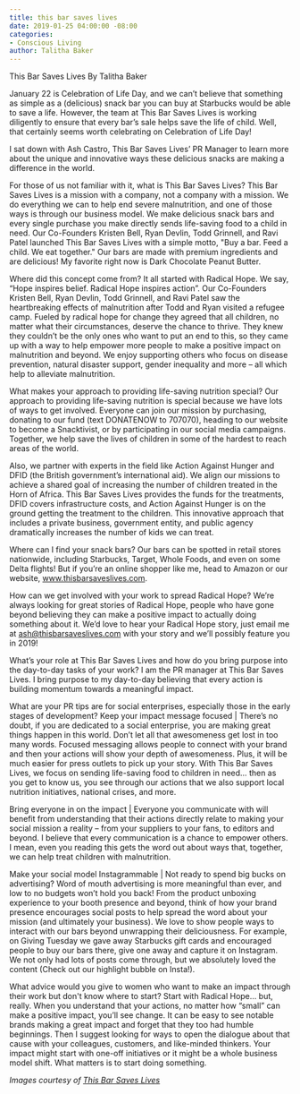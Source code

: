 ```yaml
---
title: this bar saves lives
date: 2019-01-25 04:00:00 -08:00
categories:
- Conscious Living
author: Talitha Baker
---
```


This Bar Saves Lives
By Talitha Baker

January 22 is Celebration of Life Day, and we can’t believe that something as simple as a (delicious) snack bar you can buy at Starbucks would be able to save a life. However, the team at This Bar Saves Lives is working diligently to ensure that every bar’s sale helps save the life of child. Well, that certainly seems worth celebrating on Celebration of Life Day!

I sat down with Ash Castro, This Bar Saves Lives’ PR Manager to learn more about the unique and innovative ways these delicious snacks are making a difference in the world.

For those of us not familiar with it, what is This Bar Saves Lives?
This Bar Saves Lives is a mission with a company, not a company with a mission. We do everything we can to help end severe malnutrition, and one of those ways is through our business model. We make delicious snack bars and every single purchase you make directly sends life-saving food to a child in need. Our Co-Founders Kristen Bell, Ryan Devlin, Todd Grinnell, and Ravi Patel launched This Bar Saves Lives with a simple motto, "Buy a bar. Feed a child. We eat together." Our bars are made with premium ingredients and are delicious! My favorite right now is Dark Chocolate Peanut Butter.  

Where did this concept come from?
It all started with Radical Hope. We say, “Hope inspires belief. Radical Hope inspires action”. Our Co-Founders Kristen Bell, Ryan Devlin, Todd Grinnell, and Ravi Patel saw the heartbreaking effects of malnutrition after Todd and Ryan visited a refugee camp. Fueled by radical hope for change they agreed that all children, no matter what their circumstances, deserve the chance to thrive. They knew they couldn’t be the only ones who want to put an end to this, so they came up with a way to help empower more people to make a positive impact on malnutrition and beyond. We enjoy supporting others who focus on disease prevention, natural disaster support, gender inequality and more – all which help to alleviate malnutrition. 

What makes your approach to providing life-saving nutrition special?
Our approach to providing life-saving nutrition is special because we have lots of ways to get involved. Everyone can join our mission by purchasing, donating to our fund (text DONATENOW to 707070), heading to our website to become a Snacktivist, or by participating in our social media campaigns. Together, we help save the lives of children in some of the hardest to reach areas of the world.

Also, we partner with experts in the field like Action Against Hunger and DFID (the British government’s international aid). We align our missions to achieve a shared goal of increasing the number of children treated in the Horn of Africa. This Bar Saves Lives provides the funds for the treatments, DFID covers infrastructure costs, and Action Against Hunger is on the ground getting the treatment to the children. This innovative approach that includes a private business, government entity, and public agency dramatically increases the number of kids we can treat. 

Where can I find your snack bars?
Our bars can be spotted in retail stores nationwide, including Starbucks, Target, Whole Foods, and even on some Delta flights! But if you’re an online shopper like me, head to Amazon or our website, www.thisbarsaveslives.com. 

How can we get involved with your work to spread Radical Hope?
We’re always looking for great stories of Radical Hope, people who have gone beyond believing they can make a positive impact to actually doing something about it. We’d love to hear your Radical Hope story, just email me at ash@thisbarsaveslives.com with your story and we’ll possibly feature you in 2019! 

What’s your role at This Bar Saves Lives and how do you bring purpose into the day-to-day tasks of your work?
I am the PR manager at This Bar Saves Lives. I bring purpose to my day-to-day believing that every action is building momentum towards a meaningful impact.

What are your PR tips are for social enterprises, especially those in the early stages of development?
Keep your impact message focused | There’s no doubt, if you are dedicated to a social enterprise, you are making great things happen in this world. Don’t let all that awesomeness get lost in too many words. Focused messaging allows people to connect with your brand and then your actions will show your depth of awesomeness. Plus, it will be much easier for press outlets to pick up your story. 
With This Bar Saves Lives, we focus on sending life-saving food to children in need… then as you get to know us, you see through our actions that we also support local nutrition initiatives, national crises, and more. 

Bring everyone in on the impact | Everyone you communicate with will benefit from understanding that their actions directly relate to making your social mission a reality – from your suppliers to your fans, to editors and beyond. I believe that every communication is a chance to empower others.
I mean, even you reading this gets the word out about ways that, together, we can help treat children with malnutrition.

Make your social model Instagrammable | Not ready to spend big bucks on advertising? Word of mouth advertising is more meaningful than ever, and low to no budgets won’t hold you back! From the product unboxing experience to your booth presence and beyond, think of how your brand presence encourages social posts to help spread the word about your mission (and ultimately your business). 
We love to show people ways to interact with our bars beyond unwrapping their deliciousness. For example, on Giving Tuesday we gave away Starbucks gift cards and encouraged people to buy our bars there, give one away and capture it on Instagram. We not only had lots of posts come through, but we absolutely loved the content (Check out our highlight bubble on Insta!). 

What advice would you give to women who want to make an impact through their work but don't know where to start?
Start with Radical Hope… but, really. When you understand that your actions, no matter how “small” can make a positive impact, you’ll see change. It can be easy to see notable brands making a great impact and forget that they too had humble beginnings.
Then I suggest looking for ways to open the dialogue about that cause with your colleagues, customers, and like-minded thinkers. Your impact might start with one-off initiatives or it might be a whole business model shift. What matters is to start doing something.

_Images courtesy of [This Bar Saves Lives](https://www.thisbarsaveslives.com/)_